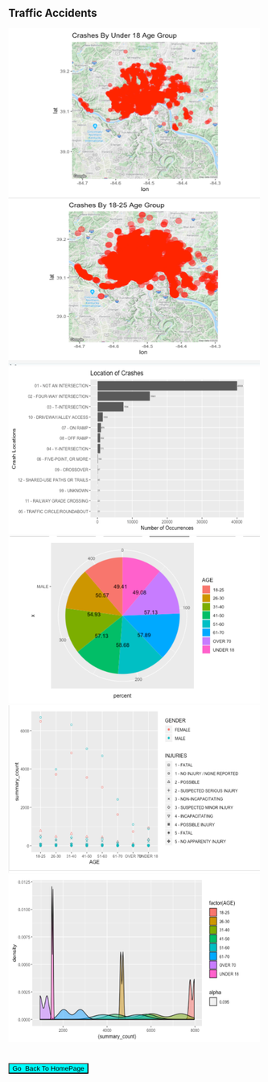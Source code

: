 
<!DOCTYPE html>

<html>
<body>

<h2>Traffic Accidents</h2>
<img src="../images/Traffic Accidents/age under 18 google map.png" alt="Trulli" width="500" height="333">
<img src="../images/Traffic Accidents/age 18 to 25 google map.png" alt="Trulli" width="500" height="333">
<img src="../images/Traffic Accidents/bar.png" alt="Trulli" width="500" height="333">
<img src="../images/Traffic Accidents/pie.png" alt="Trulli" width="500" height="333">
<img src="../images/Traffic Accidents/scatter plot.png" alt="Trulli" width="500" height="333">
<img src="../images/Traffic Accidents/density.png" alt="Trulli" width="500" height="333">


<h1></h1>
<input  style="width:160;height:124; background-color:aqua"  type="button" onclick="location.href='https:/clarkec77.github.io';" value="Go  Back To HomePage" />

</body>
</html>
